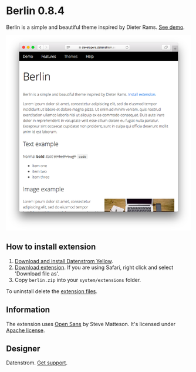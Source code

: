 Berlin 0.8.4
============
Berlin is a simple and beautiful theme inspired by Dieter Rams. [See demo](https://developers.datenstrom.se/themes/berlin).

<p align="center"><img src="berlin-screenshot.png?raw=true" alt="Screenshot"></p>

## How to install extension

1. [Download and install Datenstrom Yellow](https://github.com/datenstrom/yellow/).
2. [Download extension](https://github.com/datenstrom/yellow-extensions/raw/master/zip/berlin.zip). If you are using Safari, right click and select 'Download file as'.
3. Copy `berlin.zip` into your `system/extensions` folder.

To uninstall delete the [extension files](extension.ini).

## Information

The extension uses [Open Sans](http://www.opensans.com) by Steve Matteson. It's licensed under [Apache license](https://opensource.org/licenses/Apache-2.0).

## Designer

Datenstrom. [Get support](https://developers.datenstrom.se/help/support).
